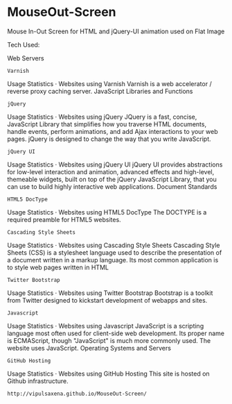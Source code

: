 MouseOut-Screen
===============

Mouse In-Out Screen for HTML and jQuery-UI animation used on Flat Image

Tech Used:

Web Servers
	
	Varnish
Usage Statistics · Websites using Varnish
Varnish is a web accelerator / reverse proxy caching server.
JavaScript Libraries and Functions
	
	jQuery
Usage Statistics · Websites using jQuery
JQuery is a fast, concise, JavaScript Library that simplifies how you traverse HTML documents, handle events, perform animations, and add Ajax interactions to your web pages. jQuery is designed to change the way that you write JavaScript.
	
	jQuery UI
Usage Statistics · Websites using jQuery UI
jQuery UI provides abstractions for low-level interaction and animation, advanced effects and high-level, themeable widgets, built on top of the jQuery JavaScript Library, that you can use to build highly interactive web applications.
Document Standards
	
	HTML5 DocType
Usage Statistics · Websites using HTML5 DocType
The DOCTYPE is a required preamble for HTML5 websites.
	
	Cascading Style Sheets
Usage Statistics · Websites using Cascading Style Sheets
Cascading Style Sheets (CSS) is a stylesheet language used to describe the presentation of a document written in a markup language. Its most common application is to style web pages written in HTML
	
	Twitter Bootstrap
Usage Statistics · Websites using Twitter Bootstrap
Bootstrap is a toolkit from Twitter designed to kickstart development of webapps and sites.
	
	Javascript
Usage Statistics · Websites using Javascript
JavaScript is a scripting language most often used for client-side web development. Its proper name is ECMAScript, though "JavaScript" is much more commonly used. The website uses JavaScript.
Operating Systems and Servers
	
	GitHub Hosting
Usage Statistics · Websites using GitHub Hosting
This site is hosted on Github infrastructure.

    http://vipulsaxena.github.io/MouseOut-Screen/
